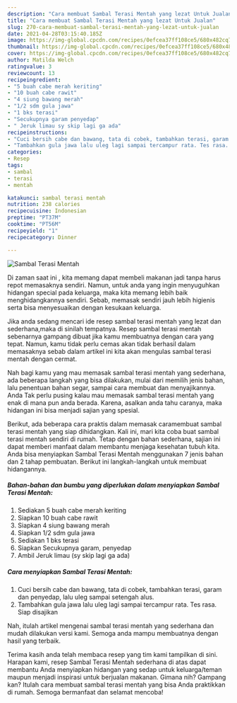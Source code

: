 ```yaml
---
description: "Cara membuat Sambal Terasi Mentah yang lezat Untuk Jualan"
title: "Cara membuat Sambal Terasi Mentah yang lezat Untuk Jualan"
slug: 270-cara-membuat-sambal-terasi-mentah-yang-lezat-untuk-jualan
date: 2021-04-28T03:15:40.185Z
image: https://img-global.cpcdn.com/recipes/0efcea37ff108ce5/680x482cq70/sambal-terasi-mentah-foto-resep-utama.jpg
thumbnail: https://img-global.cpcdn.com/recipes/0efcea37ff108ce5/680x482cq70/sambal-terasi-mentah-foto-resep-utama.jpg
cover: https://img-global.cpcdn.com/recipes/0efcea37ff108ce5/680x482cq70/sambal-terasi-mentah-foto-resep-utama.jpg
author: Matilda Welch
ratingvalue: 3
reviewcount: 13
recipeingredient:
- "5 buah cabe merah keriting"
- "10 buah cabe rawit"
- "4 siung bawang merah"
- "1/2 sdm gula jawa"
- "1 bks terasi"
- "Secukupnya garam penyedap"
- " Jeruk limau sy skip lagi ga ada"
recipeinstructions:
- "Cuci bersih cabe dan bawang, tata di cobek, tambahkan terasi, garam dan penyedap, lalu uleg sampai setengah alus."
- "Tambahkan gula jawa lalu uleg lagi sampai tercampur rata. Tes rasa. Siap disajikan"
categories:
- Resep
tags:
- sambal
- terasi
- mentah

katakunci: sambal terasi mentah 
nutrition: 238 calories
recipecuisine: Indonesian
preptime: "PT37M"
cooktime: "PT56M"
recipeyield: "1"
recipecategory: Dinner

---
```



![Sambal Terasi Mentah](https://img-global.cpcdn.com/recipes/0efcea37ff108ce5/680x482cq70/sambal-terasi-mentah-foto-resep-utama.jpg)

Di zaman  saat ini , kita memang dapat membeli makanan jadi tanpa harus repot memasaknya sendiri. Namun, untuk anda yang ingin menyuguhkan hidangan special pada keluarga, maka kita memang lebih baik menghidangkannya sendiri. Sebab, memasak sendiri jauh lebih higienis serta bisa menyesuaikan dengan kesukaan keluarga.

Jika anda sedang mencari ide resep sambal terasi mentah yang lezat dan sederhana,maka di sinilah tempatnya. Resep sambal terasi mentah  sebenarnya gampang dibuat jika kamu membuatnya dengan cara yang tepat. Namun, kamu tidak perlu cemas akan tidak berhasil dalam memasaknya 
sebab dalam artikel ini kita akan mengulas sambal terasi mentah dengan cermat.  



Nah bagi kamu yang mau memasak sambal terasi mentah yang sederhana, ada beberapa langkah yang bisa dilakukan, mulai dari memilih jenis bahan, lalu penentuan bahan segar, sampai cara membuat dan menyajikannya. Anda Tak perlu pusing kalau mau memasak sambal terasi mentah yang enak di mana pun anda berada. Karena, asalkan anda  tahu caranya, maka hidangan ini bisa menjadi sajian yang spesial.

Berikut, ada beberapa cara praktis  dalam memasak caramembuat sambal terasi mentah yang siap dihidangkan. Kali ini, mari kita coba buat sambal terasi mentah sendiri di rumah. Tetap dengan bahan sederhana, sajian ini dapat memberi manfaat dalam membantu menjaga kesehatan tubuh kita. Anda bisa menyiapkan Sambal Terasi Mentah menggunakan 7 jenis bahan dan 2 tahap pembuatan. Berikut ini langkah-langkah untuk membuat hidangannya.

<!--inarticleads1-->

##### Bahan-bahan dan bumbu yang diperlukan dalam menyiapkan Sambal Terasi Mentah:

1. Sediakan 5 buah cabe merah keriting
1. Siapkan 10 buah cabe rawit
1. Siapkan 4 siung bawang merah
1. Siapkan 1/2 sdm gula jawa
1. Sediakan 1 bks terasi
1. Siapkan Secukupnya garam, penyedap
1. Ambil  Jeruk limau (sy skip lagi ga ada)




<!--inarticleads2-->

##### Cara menyiapkan Sambal Terasi Mentah:

1. Cuci bersih cabe dan bawang, tata di cobek, tambahkan terasi, garam dan penyedap, lalu uleg sampai setengah alus.
1. Tambahkan gula jawa lalu uleg lagi sampai tercampur rata. Tes rasa. Siap disajikan




Nah, itulah artikel mengenai  sambal terasi mentah  yang sederhana dan mudah dilakukan versi kami. Semoga anda mampu membuatnya dengan hasil yang terbaik. 

Terima kasih anda telah membaca resep yang tim kami tampilkan di sini. Harapan kami, resep  Sambal Terasi Mentah sederhana di atas dapat membantu Anda menyiapkan hidangan yang sedap untuk keluarga/teman maupun menjadi inspirasi untuk berjualan makanan. Gimana nih? Gampang kan? Itulah cara membuat sambal terasi mentah yang bisa Anda praktikkan di rumah. Semoga bermanfaat dan selamat mencoba!

